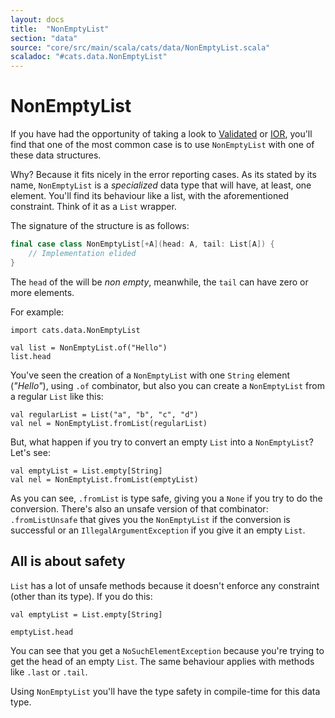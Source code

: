 ```yaml
---
layout: docs
title:  "NonEmptyList"
section: "data"
source: "core/src/main/scala/cats/data/NonEmptyList.scala"
scaladoc: "#cats.data.NonEmptyList"
---
```

# NonEmptyList

If you have had the opportunity of taking a look to [Validated](validated.html) or [IOR](ior.html), you'll find that one of the most common case is to use `NonEmptyList` with one of these data structures.

Why? Because it fits nicely in the error reporting cases. As its stated by its name, `NonEmptyList` is a _specialized_ data type that will have, at least, one element. You'll find its behaviour like a list, with the aforementioned constraint. Think of it as a `List` wrapper.

The signature of the structure is as follows:

```scala
final case class NonEmptyList[+A](head: A, tail: List[A]) {
	// Implementation elided
}
```

The `head` of the will be _non empty_, meanwhile, the `tail` can have zero or more elements.

For example:

```tut:book
import cats.data.NonEmptyList

val list = NonEmptyList.of("Hello")
list.head
```

You've seen the creation of a `NonEmptyList` with one `String` element (_"Hello"_), using `.of` combinator, but also you can create a `NonEmptyList` from a regular `List` like this:

```tut:book
val regularList = List("a", "b", "c", "d")
val nel = NonEmptyList.fromList(regularList)
```

But, what happen if you try to convert an empty `List` into a `NonEmptyList`? Let's see:

```tut:book
val emptyList = List.empty[String]
val nel = NonEmptyList.fromList(emptyList)
```

As you can see, `.fromList` is type safe, giving you a `None` if you try to do the conversion. There's also an unsafe version of that combinator: `.fromListUnsafe` that gives you the `NonEmptyList` if the conversion is successful or an `IllegalArgumentException` if you give it an empty `List`.

## All is about safety

`List` has a lot of unsafe methods because it doesn't enforce any constraint (other than its type). If you do this:

```tut:silent
val emptyList = List.empty[String]
```
```tut:book:fail
emptyList.head
```

You can see that you get a `NoSuchElementException` because you're trying to get the head of an empty `List`. The same behaviour applies with methods like `.last` or `.tail`.

Using `NonEmptyList` you'll have the type safety in compile-time for this data type.
